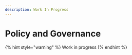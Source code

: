```yaml
---
description: Work In Progress
---
```


# Policy and Governance

{% hint style="warning" %}
Work in progress
{% endhint %}

